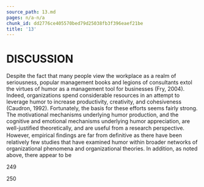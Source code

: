 ```yaml
---
source_path: 13.md
pages: n/a-n/a
chunk_id: dd2776ce405570bed79d25038fb3f396eaef21be
title: '13'
---
```

# DISCUSSION

Despite the fact that many people view the workplace as a realm of seriousness, popular management books and legions of consultants extol the virtues of humor as a management tool for businesses (Fry, 2004). Indeed, organizations spend considerable resources in an attempt to leverage humor to increase productivity, creativity, and cohesiveness (Caudron, 1992). Fortunately, the basis for these efforts seems fairly strong. The motivational mechanisms underlying humor production, and the cognitive and emotional mechanisms underlying humor appreciation, are well-justiﬁed theoretically, and are useful from a research perspective. However, empirical ﬁndings are far from deﬁnitive as there have been relatively few studies that have examined humor within broader networks of organizational phenomena and organizational theories. In addition, as noted above, there appear to be

249

250
